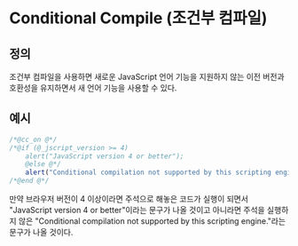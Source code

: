 # Conditional Compile (조건부 컴파일)

## 정의
조건부 컴파일을 사용하면 새로운 JavaScript 언어 기능을 지원하지 않는 이전 버전과 호환성을 유지하면서 새 언어 기능을 사용할 수 있다.

## 예시
```javascript
/*@cc_on @*/
/*@if (@_jscript_version >= 4)
    alert("JavaScript version 4 or better");
    @else @*/
    alert("Conditional compilation not supported by this scripting engine.");
/*@end @*/
```
만약 브라우저 버전이 4 이상이라면 주석으로 해놓은 코드가 실행이 되면서 "JavaScript version 4 or better"이라는 문구가 나올 것이고 아니라면 주석을 실행하지 않은 "Conditional compilation not supported by this scripting engine."라는 문구가 나올 것이다.